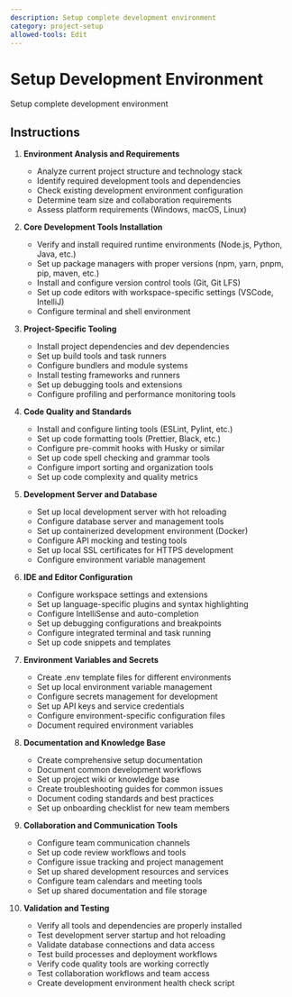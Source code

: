 ```yaml
---
description: Setup complete development environment
category: project-setup
allowed-tools: Edit
---
```


# Setup Development Environment

Setup complete development environment

## Instructions

1. **Environment Analysis and Requirements**
   - Analyze current project structure and technology stack
   - Identify required development tools and dependencies
   - Check existing development environment configuration
   - Determine team size and collaboration requirements
   - Assess platform requirements (Windows, macOS, Linux)

2. **Core Development Tools Installation**
   - Verify and install required runtime environments (Node.js, Python, Java, etc.)
   - Set up package managers with proper versions (npm, yarn, pnpm, pip, maven, etc.)
   - Install and configure version control tools (Git, Git LFS)
   - Set up code editors with workspace-specific settings (VSCode, IntelliJ)
   - Configure terminal and shell environment

3. **Project-Specific Tooling**
   - Install project dependencies and dev dependencies
   - Set up build tools and task runners
   - Configure bundlers and module systems
   - Install testing frameworks and runners
   - Set up debugging tools and extensions
   - Configure profiling and performance monitoring tools

4. **Code Quality and Standards**
   - Install and configure linting tools (ESLint, Pylint, etc.)
   - Set up code formatting tools (Prettier, Black, etc.)
   - Configure pre-commit hooks with Husky or similar
   - Set up code spell checking and grammar tools
   - Configure import sorting and organization tools
   - Set up code complexity and quality metrics

5. **Development Server and Database**
   - Set up local development server with hot reloading
   - Configure database server and management tools
   - Set up containerized development environment (Docker)
   - Configure API mocking and testing tools
   - Set up local SSL certificates for HTTPS development
   - Configure environment variable management

6. **IDE and Editor Configuration**
   - Configure workspace settings and extensions
   - Set up language-specific plugins and syntax highlighting
   - Configure IntelliSense and auto-completion
   - Set up debugging configurations and breakpoints
   - Configure integrated terminal and task running
   - Set up code snippets and templates

7. **Environment Variables and Secrets**
   - Create .env template files for different environments
   - Set up local environment variable management
   - Configure secrets management for development
   - Set up API keys and service credentials
   - Configure environment-specific configuration files
   - Document required environment variables

8. **Documentation and Knowledge Base**
   - Create comprehensive setup documentation
   - Document common development workflows
   - Set up project wiki or knowledge base
   - Create troubleshooting guides for common issues
   - Document coding standards and best practices
   - Set up onboarding checklist for new team members

9. **Collaboration and Communication Tools**
   - Configure team communication channels
   - Set up code review workflows and tools
   - Configure issue tracking and project management
   - Set up shared development resources and services
   - Configure team calendars and meeting tools
   - Set up shared documentation and file storage

10. **Validation and Testing**
    - Verify all tools and dependencies are properly installed
    - Test development server startup and hot reloading
    - Validate database connections and data access
    - Test build processes and deployment workflows
    - Verify code quality tools are working correctly
    - Test collaboration workflows and team access
    - Create development environment health check script